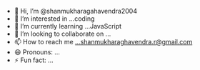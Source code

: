 - 👋 Hi, I’m @shanmukharagahavendra2004
- 👀 I’m interested in ...coding
- 🌱 I’m currently learning ...JavaScript
- 💞️ I’m looking to collaborate on ...
- 📫 How to reach me ...shanmukharaghavendra.r@gmail.com
- 😄 Pronouns: ...
- ⚡ Fun fact: ...

<!---
shanmukharagahavendra2004/shanmukharagahavendra2004 is a ✨ special ✨ repository because its `README.md` (this file) appears on your GitHub profile.
You can click the Preview link to take a look at your changes.
--->
